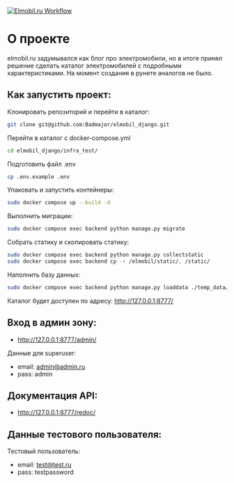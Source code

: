[![Elmobil.ru Workflow](https://github.com/Badmajor/elmobil_django/actions/workflows/main.yml/badge.svg)](https://github.com/Badmajor/elmobil_django/actions/workflows/main.yml)

# О проекте

elmobil.ru задумывался как блог про электромобили, 
но в итоге принял решение сделать каталог электромобилей
с подробными характеристиками. На момент создания в рунете 
аналогов не было.

## Как запустить проект:
Клонировать репозиторий и перейти в каталог:
```bash
git clone git@github.com:Badmajor/elmobil_django.git
```
Перейти в каталог с docker-compose.yml
```bash
cd elmobil_django/infra_test/
```
Подготовить файл .env
```bash
cp .env.example .env
```
Упаковать и запустить контейнеры:
```bash
sudo docker compose up --build -d
```
Выполнить миграции:
```bash
sudo docker compose exec backend python manage.py migrate
```
Собрать статику и скопировать статику:
```bash
sudo docker compose exec backend python manage.py collectstatic
sudo docker compose exec backend cp -r /elmobil/static/. /static/
```
Наполнить базу данных:
```bash
sudo docker compose exec backend python manage.py loaddata ./temp_data/example_data.json
```
Каталог будет доступен по адресу:
http://127.0.0.1:8777/

## Вход в админ зону:

- http://127.0.0.1:8777/admin/

Данные для superuser:
- email: admin@admin.ru
- pass: admin

## Документация API:

- http://127.0.0.1:8777/redoc/


## Данные тестового пользователя:

Тестовый пользователь:
- email: test@test.ru
- pass: testpassword
